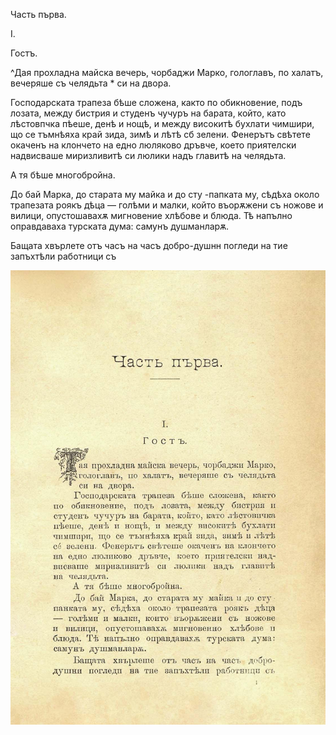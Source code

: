 ﻿Часть първа.

I.

Гостъ.

^Дая прохладна майска вечерь, чорбаджи Марко, гологлавъ, по халатъ, вечеряше съ челядьта * си на двора.

Господарската трапеза бѣше сложена, както по обикновение, подъ лозата, между бистрия и студенъ чучуръ на барата, който, като лѣстовпчка пѣеше, денѣ и нощѣ, и между високитѣ бухлати чимшири, що се тъмнѣяха край зида, зимѣ и лѣтѣ сб зелени. Фенерътъ свѣтете окаченъ на клончето на едно люляково дръвче, което приятелски надвисваше миризливитѣ си люлики надъ главитѣ на челядьта.

А тя бѣше многобройна.

До бай Марка, до старата му майка и до сту -папката му, сѣдѣха около трапезата роякъ дѣца — голѣми и малки, който въорѫжени съ ножове и вилици, опустошавахѫ мигновение хлѣбове и блюда. Тѣ напълно оправдаваха турската дума: самунъ душманларѫ.

Бащата хвърлете отъ часъ на часъ добро-душнн погледи на тие запъхтѣли работници съ

![original](../images/008.jpg)

